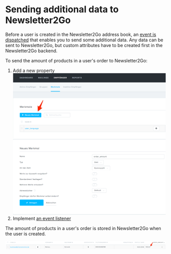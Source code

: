 # Sending additional data to Newsletter2Go

Before a user is created in the Newsletter2Go address book,
an [event is dispatched](../newsletter2go_service.md) that enables you to send some additional data.
Any data can be sent to Newsletter2Go, but custom attributes have to be created first in the Newsletter2Go backend.

To send the amount of products in a user's order to Newsletter2Go:

1. Add a new property
![](../../../img/newsletter2go_cookbook_1.png)
![](../../../img/newsletter2go_cookbook_2.png)
2. Implement [an event listener](../../additional_newsletter_data.md)

The amount of products in a user's order is stored in Newsletter2Go when the user is created.

![](../../../img/newsletter2go_cookbook_3.png)
